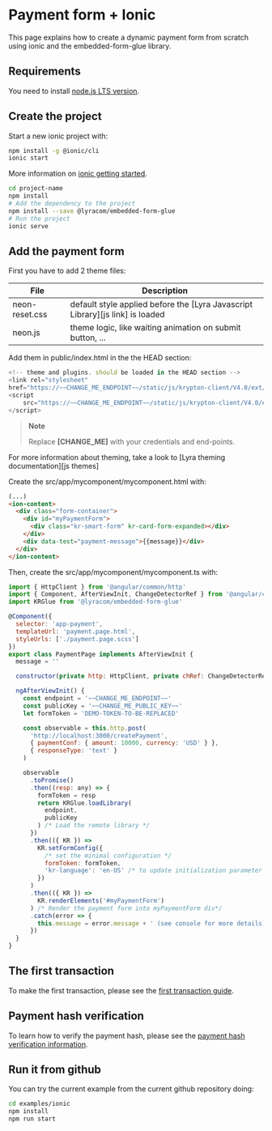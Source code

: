 # Payment form + Ionic

This page explains how to create a dynamic payment form from scratch using
ionic and the embedded-form-glue library.

## Requirements

You need to install [node.js LTS version](https://nodejs.org/en/).

## Create the project

Start a new ionic project with:

```bash
npm install -g @ionic/cli
ionic start
```

More information on [ionic getting started](https://ionicframework.com/docs/intro/cli).

```bash
cd project-name
npm install
# Add the dependency to the project
npm install --save @lyracom/embedded-form-glue
# Run the project
ionic serve
```

## Add the payment form

First you have to add 2 theme files:

| File           | Description                                                                   |
| -------------- | ----------------------------------------------------------------------------- |
| neon-reset.css | default style applied before the [Lyra Javascript Library][js link] is loaded |
| neon.js        | theme logic, like waiting animation on submit button, ...                     |

Add them in public/index.html in the the HEAD section:

```javascript
<!-- theme and plugins. should be loaded in the HEAD section -->
<link rel="stylesheet"
href="https://~~CHANGE_ME_ENDPOINT~~/static/js/krypton-client/V4.0/ext/neon-reset.css">
<script
    src="https://~~CHANGE_ME_ENDPOINT~~/static/js/krypton-client/V4.0/ext/neon.js">
</script>
```

> **Note**
>
> Replace **[CHANGE_ME]** with your credentials and end-points.

For more information about theming, take a look to [Lyra theming documentation][js themes]

Create the src/app/mycomponent/mycomponent.html with:

```html
(...)
<ion-content>
  <div class="form-container">
    <div id="myPaymentForm">
      <div class="kr-smart-form" kr-card-form-expanded></div>
    </div>
    <div data-test="payment-message">{{message}}</div>
  </div>
</ion-content>
```

Then, create the src/app/mycomponent/mycomponent.ts with:

```javascript
import { HttpClient } from '@angular/common/http'
import { Component, AfterViewInit, ChangeDetectorRef } from '@angular/core'
import KRGlue from '@lyracom/embedded-form-glue'

@Component({
  selector: 'app-payment',
  templateUrl: 'payment.page.html',
  styleUrls: ['./payment.page.scss']
})
export class PaymentPage implements AfterViewInit {
  message = ''

  constructor(private http: HttpClient, private chRef: ChangeDetectorRef) {}

  ngAfterViewInit() {
    const endpoint = '~~CHANGE_ME_ENDPOINT~~'
    const publicKey = '~~CHANGE_ME_PUBLIC_KEY~~'
    let formToken = 'DEMO-TOKEN-TO-BE-REPLACED'

    const observable = this.http.post(
      'http://localhost:3000/createPayment',
      { paymentConf: { amount: 10000, currency: 'USD' } },
      { responseType: 'text' }
    )

    observable
      .toPromise()
      .then((resp: any) => {
        formToken = resp
        return KRGlue.loadLibrary(
          endpoint,
          publicKey
        ) /* Load the remote library */
      })
      .then(({ KR }) =>
        KR.setFormConfig({
          /* set the minimal configuration */
          formToken: formToken,
          'kr-language': 'en-US' /* to update initialization parameter */
        })
      )
      .then(({ KR }) =>
        KR.renderElements('#myPaymentForm')
      ) /* Render the payment form into myPaymentForm div*/
      .catch(error => {
        this.message = error.message + ' (see console for more details)'
      })
  }
}
```

## The first transaction

To make the first transaction, please see the [first transaction guide](../../README.md).

## Payment hash verification

To learn how to verify the payment hash, please see the [payment hash verification information](../server/README.md).

## Run it from github

You can try the current example from the current github repository doing:

```sh
cd examples/ionic
npm install
npm run start
```

[js quick start]: https://lyra.com/fr/doc/rest/V4.0/javascript/quick_start_js.html
[js integration guide]: https://lyra.com/fr/doc/rest/V4.0/javascript/guide/start.html
[rest api]: https://lyra.com/fr/doc/rest/V4.0/api/reference.html
